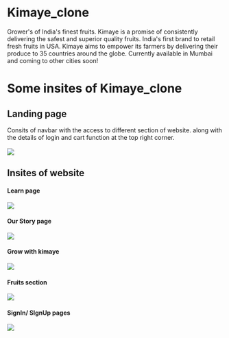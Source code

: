 # Kimaye_clone
Grower's of India's finest fruits. Kimaye is a promise of consistently delivering the safest and superior quality fruits. India's first brand to retail fresh fruits in USA. Kimaye aims to empower its farmers by delivering their produce to 35 countries around the globe. Currently available in Mumbai and coming to other cities soon!

<h1> Some insites of Kimaye_clone </h1>
<h2> Landing page </h2>
Consits of navbar with the access to different section of website.
along with the details of login and cart function at the top right corner.
<br>
<br>
<img src="https://user-images.githubusercontent.com/101392062/192149926-be80638d-b30b-4ace-83ce-309567f5efcb.png"/>

<h2> Insites of website </h2>
<h4> Learn page </h4>
<img src="https://user-images.githubusercontent.com/101392062/192149961-769940a3-5e36-4cd2-b57f-84d5e97e7139.png"/>
<br>
<h4> Our Story page</h4>
<img src="https://user-images.githubusercontent.com/101392062/192149978-3227a3d6-87ae-4fb1-8501-d44d972db546.png"/>

<h4> Grow with kimaye </h4>
<img src="https://user-images.githubusercontent.com/101392062/192150229-faa8fd3d-e21c-4120-875e-c02a111c0857.png"/>


<h4> Fruits section</h4>
<img src="https://user-images.githubusercontent.com/101392062/192150232-5f787f22-f432-430b-b37f-1a091bcd8de2.png"/>

<h4> SignIn/ SIgnUp pages</h4>
<img src="https://user-images.githubusercontent.com/101392062/192150725-40e3e216-8153-4038-9ce0-e66e203e964f.png"/>

